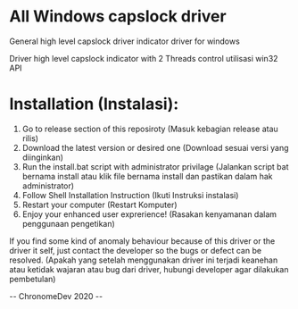 # All Windows capslock driver
General high level capslock driver indicator driver for windows

Driver high level capslock indicator with 2 Threads control
utilisasi win32 API


# Installation (Instalasi):
1. Go to release section of this reposiroty (Masuk kebagian release atau rilis)
2. Download the latest version or desired one (Download sesuai versi yang diinginkan)
3. Run the install.bat script with administrator privilage (Jalankan script bat bernama install atau klik file bernama install dan pastikan dalam hak administrator)
4. Follow Shell Installation Instruction (Ikuti Instruksi instalasi)
5. Restart your computer (Restart Komputer)
6. Enjoy your enhanced user exprerience! (Rasakan kenyamanan dalam penggunaan pengetikan)


If you find some kind of anomaly behaviour because of this driver or the driver it self, just contact the developer so the bugs or defect can be resolved.
(Apakah yang setelah menggunakan driver ini terjadi keanehan atau ketidak wajaran atau bug dari driver, hubungi developer agar dilakukan pembetulan)



-- ChronomeDev 2020 --
